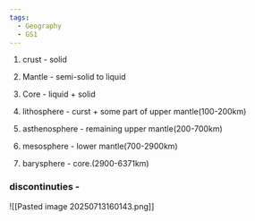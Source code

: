 ```yaml
---
tags:
  - Geography
  - GS1
---
```

1. crust - solid
2. Mantle - semi-solid to liquid
3. Core - liquid + solid

4. lithosphere - curst + some part of upper mantle(100-200km)
5. asthenosphere - remaining upper mantle(200-700km)
6. mesosphere - lower mantle(700-2900km)
7. barysphere - core.(2900-6371km)
### discontinuties - 
![[Pasted image 20250713160143.png]]